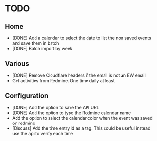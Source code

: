 # TODO

## Home

- [DONE] Add a calendar to select the date to list the non saved events and save them in batch
- [DONE] Batch import by week

## Various

- [DONE] Remove Cloudflare headers if the email is not an EW email
- Get activities from Redmine. One time daily at least

## Configuration

- [DONE] Add the option to save the API URL
- [DONE] Add the option to type the Redmine calendar name
- Add the option to select the calendar color when the event was saved on redmine
- [Discuss] Add the time entry id as a tag. This could be useful instead use the api to verify each time
